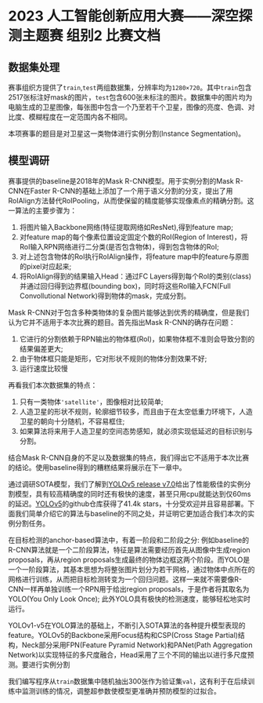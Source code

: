 # 2023 人工智能创新应用大赛——深空探测主题赛 组别2 比赛文档

## 数据集处理
赛事组织方提供了`train`,`test`两组数据集，分辨率均为`1280×720`。其中`train`包含2517张标注好mask的图片，`test`包含600张未标注的图片。数据集中的图片均为电脑生成的卫星图像，每张图中包含一个乃至若干个卫星，图像的亮度、色调、对比度、模糊程度在一定范围内各不相同。

本项赛事的题目是对卫星这一类物体进行实例分割(Instance Segmentation)。

## 模型调研
赛事提供的baseline是2018年的Mask R-CNN模型。用于实例分割的Mask R-CNN在Faster R-CNN的基础上添加了一个用于语义分割的分支，提出了用RoIAlign方法替代RoIPooling，从而使保留的精度能够实现像素点的精确分割。这一算法的主要步骤为：
1. 将图片输入Backbone网络(特征提取网络如ResNet),得到feature map;
2. 对feature map的每个像素位置设定固定个数的RoI(Region of Interest)，将RoI输入RPN网络进行二分类(是否包含物体)，得到包含物体的RoI;
3. 对上述包含物体的RoI执行RoIAlign操作，将feature map中的feature与原图的pixel对应起来;
4. 将RoIAlign得到的结果输入Head：通过FC Layers得到每个RoI的类别(class)并通过回归得到边界框(bounding box)，同时将这些RoI输入FCN(Full Convollutional Network)得到物体的mask，完成分割。

Mask R-CNN对于包含多种类物体的复杂图片能够达到优秀的精确度，但是我们认为它并不适用于本次比赛的题目。首先指出Mask R-CNN的确存在问题：
1. 它进行的分割依赖于RPN输出的物体框(RoI)，如果物体框不准则会导致分割的结果偏差更大;
2. 由于物体框只能是矩形，它对形状不规则的物体分割效果不好;
3. 运行速度比较慢

再看我们本次数据集的特点：
1. 只有一类物体`'satellite'`，图像相对比较简单;
2. 人造卫星的形状不规则，轮廓细节较多，而且由于在太空低重力环境下，人造卫星的朝向十分随机，不容易框住;
3. 如果算法将来用于人造卫星的空间态势感知，就必须实现低延迟的目标识别与分割。

结合Mask R-CNN自身的不足以及数据集的特点，我们得出它不适用于本次比赛的结论。使用baseline得到的糟糕结果将展示在下一章中。

通过调研SOTA模型，我们了解到[YOLOv5 release v7.0](https://github.com/ultralytics/yolov5/releases/v7.0)给出了性能极佳的实例分割模型，具有较高精确度的同时还有极快的速度，甚至只用cpu就能达到仅60ms的延迟。[YOLOv5](https://github.com/ultralytics/yolov5)的github仓库获得了41.4k stars，十分受欢迎并且容易部署。下面我们简单介绍它的算法与baseline的不同之处，并证明它更加适合我们本次的实例分割任务。

在目标检测的anchor-based算法中，有着一阶段和二阶段之分: 例如baseline的R-CNN算法就是一个二阶段算法，特征是算法需要经历首先从图像中生成region proposals，再从region proposals生成最终的物体边框这两个阶段。而YOLO是一个一阶段算法，其基本思想为将整张图片划分为若干网格，通过物体中点所在的网格进行训练，从而把目标检测转变为一个回归问题。这样一来就不需要像R-CNN一样再单独训练一个RPN用于给出region proposals，于是作者将其取名为YOLO(You Only Look Once); 此外YOLO具有极快的检测速度，能够轻松地实时运行。

YOLOv1-v5在YOLO算法的基础上，不断引入SOTA算法的各种提升模型表现的feature。YOLOv5的Backbone采用Focus结构和CSP(Cross Stage Partial)结构，Neck部分采用FPN(Feature Pyramid Network)和PANet(Path Aggregation Network)以实现特征的多尺度融合，Head采用了三个不同的输出以进行多尺度预测。要进行实例分割

我们编写程序从`train`数据集中随机抽出300张作为验证集`val`，这有利于在后续训练中监测训练的情况，调整超参数使模型更准确并预防模型的过拟合。
